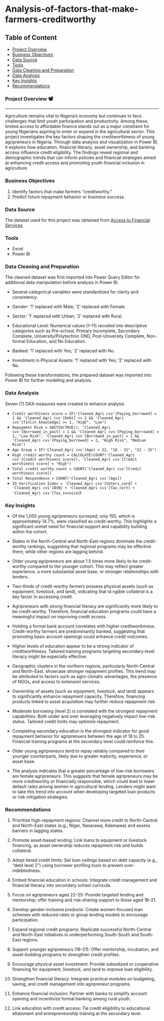 # Analysis-of-factors-that-make-farmers-creditworthy

## Table of Content
- [Project Overview](#project-overview)
- [Business Objectives](#business-objectives)
- [Data Source](#data-source)
- [Tools](#tools)
- [Data Cleaning and Preparation](#data-cleaning-and-preparation)
- [Data Analysis](#data-analysis)
- [Key Insights](#key-insights)
- [Recommendations](#recommendations)

### Project Overview 📽️
---

Agriculture remains vital to Nigeria’s economy but continues to face challenges that limit youth participation and productivity. Among these, limited access to affordable finance stands out as a major constraint for young Nigerians aspiring to enter or expand in the agricultural sector.
This project investigates the key factors shaping the creditworthiness of young agripreneurs in Nigeria. Through data analysis and visualization in Power BI, it explores how education, financial literacy, asset ownership, and banking access influence credit eligibility. The findings reveal regional and demographic trends that can inform policies and financial strategies aimed at enhancing credit access and promoting youth financial inclusion in agriculture.



### Business Objectives
1. Identify factors that make farmers "creditworthy."
2. Predict future repayment behavior or business success.


### Data Source
The dataset used for this project was obtained from [Access to Financial Services](https://www.a2f.ng)

### Tools
- Excel 
- Power Bi

### Data Cleaning and Preparation
The cleaned dataset was first imported into Power Query Editor for additional data manipulation before analysis in Power BI.

- Several categorical variables were standardized for clarity and consistency:

- Gender: ‘1’ replaced with Male; ‘2’ replaced with Female.

- Sector: ‘1’ replaced with Urban; ‘2’ replaced with Rural.

- Educational Level: Numerical values (1–11) recoded into descriptive categories such as Pre-school, Primary Incomplete, Secondary Complete, University/Polytechnic OND, Post-University Complete, Non-formal Education, and No Education.

- Banked: ‘1’ replaced with Yes; ‘2’ replaced with No.

- Investment in Physical Assets: ‘1’ replaced with Yes; ‘2’ replaced with No.

Following these transformations, the prepared dataset was imported into Power BI for further modeling and analysis.

### Data Analysis

Seven (7) DAX measures were created to enhance analysis
- ```Credit worthiness score = IF('Cleaned_Agri cvs'[Paying_borrowed] = 1 && 'Cleaned_Agri cvs'[Debt] <= 2 && 'Cleaned_Agri cvs'[finlit_knowledge] >= 1, "High", "Low")```
- ```Repayment Risk = SWITCH(TRUE(), 'Cleaned_Agri cvs'[Borrowed_in_past] = 1 && 'Cleaned_Agri cvs'[Paying_borrowed] = 1, "Low Risk", 'Cleaned_Agri cvs'[Borrowed_in_past] = 1 && 'Cleaned_Agri cvs'[Paying_borrowed] = 2, "High Risk", "Medium Risk")```
- ```Age Group = IF('Cleaned_Agri cvs'[Age] < 22, "18 - 21", "22 - 25")```
- ```High credit worthy count = CALCULATE(COUNT('Cleaned_Agri cvs'[Credit worthiness score]), 'Cleaned_Agri cvs'[Credit worthiness score] = "High")```
- ```Total credit worthy count = COUNT('Cleaned_Agri cvs'[Credit worthiness score])```
- ```Total Respondence = COUNT('Cleaned_Agri cvs'[Age])```
- ```ID Verification Index = 'Cleaned_Agri cvs'[Voters_card] + 'Cleaned_Agri cvs'[BVN] + 'Cleaned_Agri cvs'[Tax_cert] + 'Cleaned_Agri cvs'[Tax_invoice]```t

### Key Insights
- Of the 1,055 young agripreneurs surveyed, only 155, which is approximately 14.7%, were classified as credit-worthy. This highlights a significant unmet need for financial support and capability building within the cohort.

- States in the North-Central and North-East regions dominate the credit-worthy rankings, suggesting that regional programs may be effective there, while other regions are lagging behind.
- Older young agripreneurs are about 1.5 times more likely to be credit-worthy compared to the younger cohort. This may reflect greater experience, a more substantial asset base, or stronger relationships with lenders.
- Two-thirds of credit-worthy farmers possess physical assets (such as equipment, livestock, and land), indicating that ta ngible collateral is a key factor in accessing credit.
- Agripreneurs with strong financial literacy are significantly more likely to be credit-worthy. Therefore, financial education programs could have a meaningful impact on improving credit access.
- Holding a formal bank account correlates with higher creditworthiness. Credit-worthy farmers are predominantly banked, suggesting that promoting basic account openings could enhance credit outcomes.
- Higher levels of education appear to be a strong indicator of creditworthiness. Tailored training programs targeting secondary-level literacy might be especially effective.
- Geographic clusters in the northern regions, particularly North-Central and North-East, showcase stronger repayment profiles. This trend may be attributed to factors such as agro-climatic advantages, the presence of NGOs, and access to extension services.
- Ownership of assets (such as equipment, livestock, and land) appears to significantly enhance repayment capacity. Therefore, financing products linked to asset acquisition may further reduce repayment risk.
- Moderate borrowing (level 2) is correlated with the strongest repayment capabilities. Both under and over leveraging negatively impact low-risk status. Tailored credit limits may optimize repayment.
- Completing secondary education is the strongest indicator for good repayment behavior for agriprenuers between the age of 18 to 25. Financial training programs at the secondary level could reinforce this.
- Older young agripreneurs tend to repay reliably compared to their younger counterparts, likely due to greater maturity, experience, or asset base.
- The analysis indicates that a greater percentage of low-risk borrowers are female agripreneurs. This suggests that female agripreneurs may be more creditworthy or financially responsible, which could lead to lower default rates among women in agricultural lending. Lenders might want to take this trend into account when developing targeted loan products or risk mitigation strategies.

### Recommendations

1. Prioritize high-repayment regions: Channel more credit to North-Central and North-East states (e.g., Niger, Nasarawa, Adamawa) and assess barriers in lagging states.

2. Promote asset-based lending: Link loans to equipment or livestock financing, as asset ownership reduces repayment risk and builds collateral.

3. Adopt tiered credit limits: Set loan ceilings based on debt capacity (e.g., “debt level 2”) using borrower profiling tools to prevent over-indebtedness.

4. Embed financial education in schools: Integrate credit management and financial literacy into secondary school curricula.

5. Focus on agripreneurs aged 22–25: Provide targeted lending and mentorship; offer training and risk-sharing support to those aged 18–21.

6. Develop gender-inclusive products: Create women-focused loan schemes with reduced rates or group lending models to encourage participation.

7. Expand regional credit programs: Replicate successful North-Central and North-East initiatives in underperforming South-South and South-East regions.

8. Support younger agripreneurs (18–21): Offer mentorship, incubation, and asset-building programs to strengthen credit profiles.

9. Encourage physical asset investment: Provide subsidized or cooperative financing for equipment, livestock, and land to improve loan eligibility.

10. Strengthen financial literacy: Integrate practical modules on budgeting, saving, and credit management into agripreneur programs.

11. Enhance financial inclusion: Partner with banks to simplify account opening and incentivize formal banking among rural youth.

12. Link education with credit access: Tie credit eligibility to educational attainment and entrepreneurship training at the secondary level.

